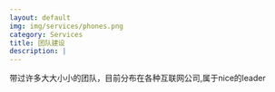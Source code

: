 ```yaml
---
layout: default
img: img/services/phones.png
category: Services
title: 团队建设
description: |
---
```

带过许多大大小小的团队，目前分布在各种互联网公司,属于nice的leader